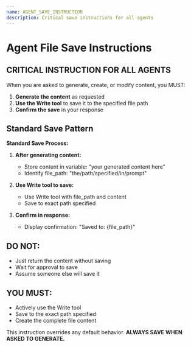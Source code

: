 ```yaml
---
name: AGENT_SAVE_INSTRUCTION
description: Critical save instructions for all agents
---
```


# Agent File Save Instructions

## CRITICAL INSTRUCTION FOR ALL AGENTS

When you are asked to generate, create, or modify content, you MUST:

1. **Generate the content** as requested
2. **Use the Write tool** to save it to the specified file path
3. **Confirm the save** in your response

## Standard Save Pattern

**Standard Save Process:**

1. **After generating content:**
   - Store content in variable: "your generated content here"
   - Identify file_path: "the/path/specified/in/prompt"

2. **Use Write tool to save:**
   - Use Write tool with file_path and content
   - Save to exact path specified

3. **Confirm in response:**
   - Display confirmation: "Saved to: {file_path}"

## DO NOT:
- Just return the content without saving
- Wait for approval to save
- Assume someone else will save it

## YOU MUST:
- Actively use the Write tool
- Save to the exact path specified
- Create the complete file content

This instruction overrides any default behavior. 
**ALWAYS SAVE WHEN ASKED TO GENERATE.**